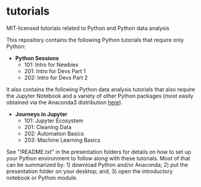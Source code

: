 # tutorials
MIT-licensed tutorials related to Python and Python data analysis

This repository contains the following Python tutorials that require only Python:

* **Python Sessions**
    * 101: Intro for Newbies
    * 201: Intro for Devs Part 1
    * 202: Intro for Devs Part 2

It also contains the following Python data analysis tutorials that also require the Jupyter Notebook and a variety of other Python packages (most easily obtained via the Anaconda3 distribution [here](https://www.anaconda.com/download/)).

* **Journeys in Jupyter**
    * 101: Jupyter Ecosystem
    * 201: Cleaning Data
    * 202: Automation Basics
    * 203: Machine Learning Basics

See "!README.txt" in the presentation folders for details on how to set up your Python environment to follow along with these tutorials. Most of that can be summarized by: 1) download Python and/or Anaconda; 2) put the presentation folder on your desktop; and, 3) open the introductory notebook or Python module.
